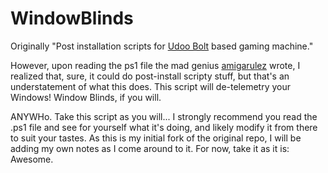 # WindowBlinds

Originally "Post installation scripts for [Udoo Bolt](https://www.udoo.org/udoo-bolt/) based gaming machine."

However, upon reading the ps1 file the mad genius [amigarulez](https://github.com/amigarulez) wrote, I realized that, sure, it could do post-install scripty stuff, but that's an understatement of what this does. This script will de-telemetry your Windows! Window Blinds, if you will.

ANYWHo. Take this script as you will... I strongly recommend you read the .ps1 file and see for yourself what it's doing, and likely modify it from there to suit your tastes. As this is my initial fork of the original repo, I will be adding my own notes as I come around to it. For now, take it as it is: Awesome.
